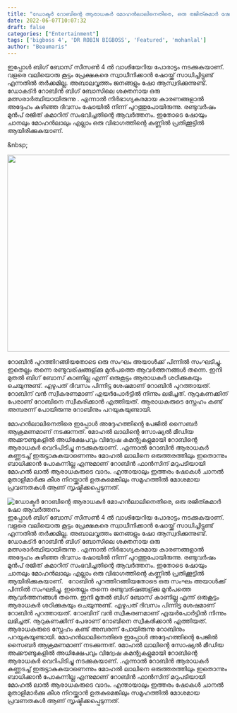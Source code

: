 ```yaml
---
title: "ഡോക്ടർ റോബിന്റെ ആരാധകർ മോഹൻലാലിനെതിരെ, ഒരു രജിത്കുമാർ ഷോ ആവർത്തനം"
date: 2022-06-07T10:07:32
draft: false
categories: ["Entertainment"]
tags: ['bigboss 4', 'DR ROBIN BIGBOSS', 'Featured', 'mohanlal']
author: "Beaumaris"
---
```


ഇപ്പോൾ ബിഗ് ബോസ് സീസൺ 4 ൽ വാശിയേറിയ പോരാട്ടം നടക്കുകയാണ്. വളരെ വലിയൊരു കൂട്ടം പ്രേക്ഷകരെ സ്വാധീനിക്കാൻ ഷോയ്ക്ക് സാധിച്ചിട്ടുണ്ട് എന്നതിൽ തർക്കമില്ല. അബാലവൃത്തം ജനങ്ങളും ഷോ ആസ്വദിക്കുന്നുണ്ട്. ഡോകട്ർ റോബിൻ ബിഗ് ബോസിലെ ശക്തനായ ഒരു മത്സരാർത്ഥിയായിരുന്നു . എന്നാൽ നിർഭാഗ്യകരമായ കാരണങ്ങളാൽ അദ്ദേഹം കഴിഞ്ഞ ദിവസം ഷോയിൽ നിന്ന് പുറത്തുപോയിരുന്നു. രണ്ടുവർഷം മുൻപ് രജിത് കുമാറിന് സംഭവിച്ചതിന്റെ ആവർത്തനം. ഇതോടെ ഷോയും ചാനലും മോഹൻലാലും എല്ലാം ഒരു വിഭാഗത്തിന്റെ കണ്ണിൽ പ്രതിക്കൂട്ടിൽ ആയിരിക്കുകയാണ്.

&amp;nbsp;

<img class="wp-image-338121 aligncenter" src="https://cdn.boolokam.com/articles/2022/06/GRRRG.jpg" alt="" width="790" height="445" />

റോബിൻ പുറത്തിറങ്ങിയതോടെ ഒരു സംഘം അയാൾക്ക്‌ പിന്നിൽ സംഘടിച്ചു. ഇതെല്ലം തന്നെ രണ്ടുവര്ഷങ്ങള്ക്കു മുൻപത്തെ ആവർത്തനങ്ങൾ തന്നെ. ഇനി മുതൽ ബിഗ് ബോസ് കാണില്ല എന്ന് ഒരുകൂട്ടം ആരാധകർ ശഠിക്കുകയും ചെയുന്നുണ്ട്. എഴുപത് ദിവസം പിന്നിട്ട ശേഷമാണ് റോബിൻ പുറത്തായത്. റോബിന് വൻ സ്വീകരണമാണ് എയർപോർട്ടിൽ നിന്നും ലഭിച്ചത്. നൂറുകണക്കിന് പേരാണ് റോബിനെ സ്വീകരിക്കാൻ എത്തിയത്. ആരാധകരുടെ സ്നേഹം കണ്ട് അമ്പരന്ന് പോയിരുന്നു റോബിനും പറയുകയുണ്ടായി.

മോഹൻലാലിനെതിരെ ഇപ്പോൾ അദ്ദേഹത്തിന്റെ പേജിൽ സൈബർ ആക്രമണമാണ് നടക്കുന്നത്. മോഹൽ ലാലിന്റെ സോഷ്യൽ മീഡിയ അക്കൗണ്ടുകളിൽ അധിക്ഷേപവും വിദ്വേഷ കമന്റുകളുമായി റോബിന്റെ ആരാധകർ വെറിപിടിച്ചു നടക്കുകയാണ്. .എന്നാൽ റോബിൻ ആരാധകർ കണ്ണടച്ച് ഇരുട്ടാകുകയാണെന്നും മോഹൽ ലാലിനെ ഒരുത്തരത്തിലും ഇതൊന്നും ബാധിക്കാൻ പോകുന്നില്ല എന്നുമാണ് റോബിൻ ഫാൻസിന് മറുപടിയായി മോഹൽ ലാൽ ആരാധകരുടെ വാദം. എന്തായാലും ഇത്തരം ഷോകൾ ചാനൽ മുതാളിമാർക്കു കീശ നിറയ്ക്കാൻ ഉതകുമെങ്കിലും സമൂഹത്തിൽ മോശമായ പ്രവണതകൾ ആണ് സൃഷ്ടിക്കപ്പെടുന്നത്.


![ഡോക്ടർ റോബിന്റെ ആരാധകർ മോഹൻലാലിനെതിരെ, ഒരു രജിത്കുമാർ ഷോ ആവർത്തനം](https://cdn.boolokam.com/articles/2022/06/GRRRG.jpg)ഇപ്പോൾ ബിഗ് ബോസ് സീസൺ 4 ൽ വാശിയേറിയ പോരാട്ടം നടക്കുകയാണ്. വളരെ വലിയൊരു കൂട്ടം പ്രേക്ഷകരെ സ്വാധീനിക്കാൻ ഷോയ്ക്ക് സാധിച്ചിട്ടുണ്ട് എന്നതിൽ തർക്കമില്ല. അബാലവൃത്തം ജനങ്ങളും ഷോ ആസ്വദിക്കുന്നുണ്ട്. ഡോകട്ർ റോബിൻ ബിഗ് ബോസിലെ ശക്തനായ ഒരു മത്സരാർത്ഥിയായിരുന്നു . എന്നാൽ നിർഭാഗ്യകരമായ കാരണങ്ങളാൽ അദ്ദേഹം കഴിഞ്ഞ ദിവസം ഷോയിൽ നിന്ന് പുറത്തുപോയിരുന്നു. രണ്ടുവർഷം മുൻപ് രജിത് കുമാറിന് സംഭവിച്ചതിന്റെ ആവർത്തനം. ഇതോടെ ഷോയും ചാനലും മോഹൻലാലും എല്ലാം ഒരു വിഭാഗത്തിന്റെ കണ്ണിൽ പ്രതിക്കൂട്ടിൽ ആയിരിക്കുകയാണ്. &nbsp; റോബിൻ പുറത്തിറങ്ങിയതോടെ ഒരു സംഘം അയാൾക്ക്‌ പിന്നിൽ സംഘടിച്ചു. ഇതെല്ലം തന്നെ രണ്ടുവര്ഷങ്ങള്ക്കു മുൻപത്തെ ആവർത്തനങ്ങൾ തന്നെ. ഇനി മുതൽ ബിഗ് ബോസ് കാണില്ല എന്ന് ഒരുകൂട്ടം ആരാധകർ ശഠിക്കുകയും ചെയുന്നുണ്ട്. എഴുപത് ദിവസം പിന്നിട്ട ശേഷമാണ് റോബിൻ പുറത്തായത്. റോബിന് വൻ സ്വീകരണമാണ് എയർപോർട്ടിൽ നിന്നും ലഭിച്ചത്. നൂറുകണക്കിന് പേരാണ് റോബിനെ സ്വീകരിക്കാൻ എത്തിയത്. ആരാധകരുടെ സ്നേഹം കണ്ട് അമ്പരന്ന് പോയിരുന്നു റോബിനും പറയുകയുണ്ടായി. മോഹൻലാലിനെതിരെ ഇപ്പോൾ അദ്ദേഹത്തിന്റെ പേജിൽ സൈബർ ആക്രമണമാണ് നടക്കുന്നത്. മോഹൽ ലാലിന്റെ സോഷ്യൽ മീഡിയ അക്കൗണ്ടുകളിൽ അധിക്ഷേപവും വിദ്വേഷ കമന്റുകളുമായി റോബിന്റെ ആരാധകർ വെറിപിടിച്ചു നടക്കുകയാണ്. .എന്നാൽ റോബിൻ ആരാധകർ കണ്ണടച്ച് ഇരുട്ടാകുകയാണെന്നും മോഹൽ ലാലിനെ ഒരുത്തരത്തിലും ഇതൊന്നും ബാധിക്കാൻ പോകുന്നില്ല എന്നുമാണ് റോബിൻ ഫാൻസിന് മറുപടിയായി മോഹൽ ലാൽ ആരാധകരുടെ വാദം. എന്തായാലും ഇത്തരം ഷോകൾ ചാനൽ മുതാളിമാർക്കു കീശ നിറയ്ക്കാൻ ഉതകുമെങ്കിലും സമൂഹത്തിൽ മോശമായ പ്രവണതകൾ ആണ് സൃഷ്ടിക്കപ്പെടുന്നത്.

